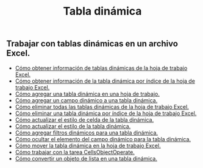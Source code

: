 ﻿---
title: Tabla dinámica
second_title: Aspose.Cells Cloud Documen
type: docs
url: /es/pivottables/
aliases: [/working-with-pivot-tables/]
keywords: Working with pivot table on an Excel worksheet
description: Cómo hacer que las API REST de Cloud Aspose.Cells funcionen con una tabla dinámica en una hoja de trabajo Excel. SDK admite tipos de lenguajes de desarrollo. Incluyen Android, C#, Go, Java, NodeJS, Perl, PHP, Python, Ruby y Swift.
weight: 100
---
## Trabajar con tablas dinámicas en un archivo Excel.

- [Cómo obtener información de tablas dinámicas de la hoja de trabajo Excel.](/cells/es/pivot-tables/get-all/)
- [Cómo obtener información de la tabla dinámica por índice de la hoja de trabajo Excel.](/cells/es/pivot-tables/get/)
- [Cómo agregar una tabla dinámica en una hoja de trabajo.](/cells/es/pivot-tables/add/)
- [Cómo agregar un campo dinámico a una tabla dinámica.](/cells/es/pivot-tables/add-pivot-field/)
- [Cómo eliminar todas las tablas dinámicas de la hoja de trabajo Excel.](/cells/es/pivot-tables/clear/)
- [Cómo eliminar una tabla dinámica por índice de la hoja de trabajo Excel.](/cells/es/pivot-tables/delete/)
- [Cómo actualizar el estilo de celda de la tabla dinámica.](/cells/es/pivot-tables/format/)
- [Cómo actualizar el estilo de la tabla dinámica.](/cells/es/pivot-tables/format-all/)
- [Cómo agregar filtros dinámicos para una tabla dinámica.](/cells/es/pivot-tables/add-filters/)
- [Cómo ocultar el elemento del campo dinámico para la tabla dinámica.](/cells/es/pivot-tables/hide-pivot-field-item/)
- [Cómo mover la tabla dinámica en la hoja de trabajo Excel.](/cells/es/pivot-tables/move/)
- [Cómo trabajar con la tarea CellsObjectOperate.](/cells/es/working-with-pivot-table-using-cellsobjectoperate-task/)
- [Cómo convertir un objeto de lista en una tabla dinámica.](/cells/es/pivot-tables/convert-table-to-pivottable/)

